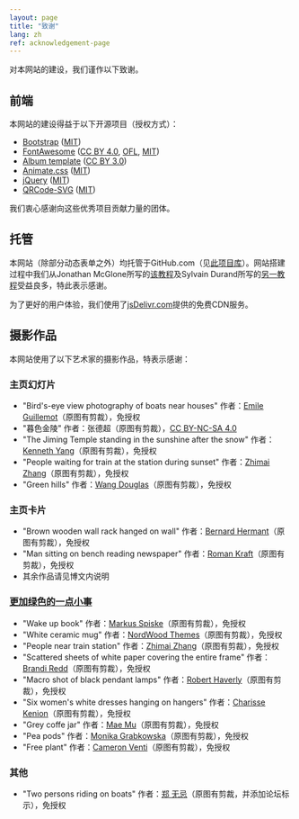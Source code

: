 ```yaml
---
layout: page
title: "致谢"
lang: zh
ref: acknowledgement-page
---
```

对本网站的建设，我们谨作以下致谢。

## 前端

本网站的建设得益于以下开源项目（授权方式）：

- [Bootstrap](https://getbootstrap.com) ([MIT](https://opensource.org/licenses/MIT))
- [FontAwesome](https://fontawesome.com) ([CC BY 4.0](https://creativecommons.org/licenses/by/4.0/), [OFL](https://scripts.sil.org/cms/scripts/page.php?site_id=nrsi&id=OFL), [MIT](https://opensource.org/licenses/MIT))
- [Album template](https://getbootstrap.com/docs/4.3/examples/album/) ([CC BY 3.0](https://creativecommons.org/licenses/by/3.0/))
- [Animate.css](https://daneden.github.io/animate.css/) ([MIT](https://opensource.org/licenses/MIT))
- [jQuery](https://jquery.org) ([MIT](https://opensource.org/licenses/MIT))
- [QRCode-SVG](https://github.com/papnkukn/qrcode-svg) ([MIT](https://opensource.org/licenses/MIT))

我们衷心感谢向这些优秀项目贡献力量的团体。

## 托管

本网站（除部分动态表单之外）均托管于GitHub.com（见[此项目库](https://github.com/estds/estds2020)）。网站搭建过程中我们从Jonathan McGlone所写的[该教程](http://jmcglone.com/guides/github-pages/)及Sylvain Durand所写的[另一教程](https://www.sylvaindurand.org/making-jekyll-multilingual/)受益良多，特此表示感谢。

为了更好的用户体验，我们使用了[jsDelivr.com](https://www.jsdelivr.com)提供的免费CDN服务。

## 摄影作品

本网站使用了以下艺术家的摄影作品，特表示感谢：

### 主页幻灯片

- "Bird's-eye view photography of boats near houses" 作者：[Emile Guillemot](https://unsplash.com/photos/ARosbKOjd68)（原图有剪裁），免授权
- "暮色金陵" 作者：张德超（原图有剪裁），[CC BY-NC-SA 4.0](https://creativecommons.org/licenses/by-nc-sa/4.0/)
- "The Jiming Temple standing in the sunshine after the snow" 作者：[Kenneth Yang](https://unsplash.com/photos/lJWJLkwIsng)（原图有剪裁），免授权
- "People waiting for train at the station during sunset" 作者：[Zhimai Zhang](https://unsplash.com/photos/mVflgHko2Gs)（原图有剪裁），免授权
- "Green hills" 作者：[Wang Douglas](https://unsplash.com/photos/S9izCjMijLI)（原图有剪裁），免授权

### 主页卡片
- "Brown wooden wall rack hanged on wall" 作者：[Bernard Hermant](https://unsplash.com/photos/4WFltRAJSXE)（原图有剪裁），免授权
- "Man sitting on bench reading newspaper" 作者：[Roman Kraft](https://unsplash.com/photos/_Zua2hyvTBk)（原图有剪裁），免授权
- 其余作品请见博文内说明

### [更加绿色的一点小事](/zh/greener)
- "Wake up book" 作者：[Markus Spiske](https://unsplash.com/photos/oJZJdhFL2gk)（原图有剪裁），免授权
- "White ceramic mug" 作者：[NordWood Themes](https://unsplash.com/photos/nDd3dIkkOLo)（原图有剪裁），免授权
- "People near train station" 作者：[Zhimai Zhang](https://unsplash.com/photos/iTf45b2M_0U)（原图有剪裁），免授权
- "Scattered sheets of white paper covering the entire frame" 作者：[Brandi Redd](https://unsplash.com/photos/aJTiW00qqtI)（原图有剪裁），免授权
- "Macro shot of black pendant lamps" 作者：[Robert Haverly](https://unsplash.com/photos/_kmr5wKVW7E)（原图有剪裁），免授权
- "Six women's white dresses hanging on hangers" 作者：[Charisse Kenion](https://unsplash.com/photos/69epvVgm0Ws)（原图有剪裁），免授权
- "Grey coffe jar" 作者：[Mae Mu](https://unsplash.com/photos/0EWWLx_etkw)（原图有剪裁），免授权
- "Pea pods" 作者：[Monika Grabkowska](https://unsplash.com/photos/JoIw75HWMtI)（原图有剪裁），免授权
- "Free plant" 作者：[Cameron Venti](https://unsplash.com/photos/NliTYm_jD5o)（原图有剪裁），免授权

### 其他
- "Two persons riding on boats" 作者：[郑 无忌](https://unsplash.com/photos/zboO0K1WfY4)（原图有剪裁，并添加论坛标示），免授权
